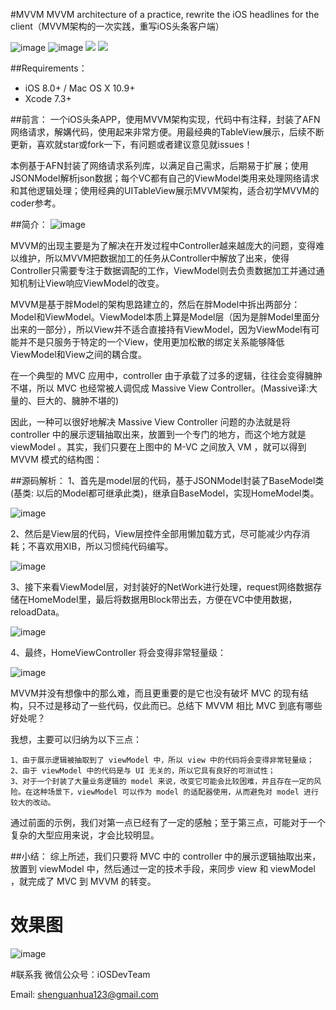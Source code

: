 #MVVM 
MVVM architecture of a practice, rewrite the iOS headlines for the client（MVVM架构的一次实践，重写iOS头条客户端）

![image](https://travis-ci.org/shenAlexy/MVVM.svg?branch=master) ![image](https://camo.githubusercontent.com/72a3664b1de5fe08005f3a09a86b1fd77bc86633/68747470733a2f2f696d672e736869656c64732e696f2f62616467652f706c6174666f726d2d694f53253230382e302532422d6666363962342e737667) <a href="https://github.com/shenAlexy/MVVM/blob/master/LICENSE"><img src="https://img.shields.io/badge/license-MIT-green.svg?style=flat"></a> <a href="https://twitter.com/shenguanhua11"><img src="https://img.shields.io/badge/twitter-@shenguanhua11-blue.svg?style=flat"></a>

##Requirements：
- iOS 8.0+ / Mac OS X 10.9+
- Xcode 7.3+

##前言：
一个iOS头条APP，使用MVVM架构实现，代码中有注释，封装了AFN网络请求，解媾代码，使用起来非常方便。用最经典的TableView展示，后续不断更新，喜欢就star或fork一下，有问题或者建议意见就issues！

本例基于AFN封装了网络请求系列库，以满足自己需求，后期易于扩展；使用JSONModel解析json数据；每个VC都有自己的ViewModel类用来处理网络请求和其他逻辑处理；使用经典的UITableView展示MVVM架构，适合初学MVVM的coder参考。
    
##简介：
![image](https://github.com/shenAlexy/MVVM/blob/master/MVVM.jpg)

MVVM的出现主要是为了解决在开发过程中Controller越来越庞大的问题，变得难以维护，所以MVVM把数据加工的任务从Controller中解放了出来，使得Controller只需要专注于数据调配的工作，ViewModel则去负责数据加工并通过通知机制让View响应ViewModel的改变。

MVVM是基于胖Model的架构思路建立的，然后在胖Model中拆出两部分：Model和ViewModel。ViewModel本质上算是Model层（因为是胖Model里面分出来的一部分），所以View并不适合直接持有ViewModel，因为ViewModel有可能并不是只服务于特定的一个View，使用更加松散的绑定关系能够降低ViewModel和View之间的耦合度。

在一个典型的 MVC 应用中，controller 由于承载了过多的逻辑，往往会变得臃肿不堪，所以 MVC 也经常被人调侃成 Massive View Controller。(Massive译:大量的、巨大的、臃肿不堪的)

因此，一种可以很好地解决 Massive View Controller 问题的办法就是将 controller 中的展示逻辑抽取出来，放置到一个专门的地方，而这个地方就是 viewModel 。其实，我们只要在上图中的 M-VC 之间放入 VM ，就可以得到 MVVM 模式的结构图：

##源码解析：
1、首先是model层的代码，基于JSONModel封装了BaseModel类(基类: 以后的Model都可继承此类)，继承自BaseModel，实现HomeModel类。

![image](https://github.com/shenAlexy/MVVM/blob/master/1.png)

2、然后是View层的代码，View层控件全部用懒加载方式，尽可能减少内存消耗；不喜欢用XIB，所以习惯纯代码编写。

![image](https://github.com/shenAlexy/MVVM/blob/master/2.png)

3、接下来看ViewModel层，对封装好的NetWork进行处理，request网络数据存储在HomeModel里，最后将数据用Block带出去，方便在VC中使用数据，reloadData。

![image](https://github.com/shenAlexy/MVVM/blob/master/3.png)

4、最终，HomeViewController 将会变得非常轻量级：

![image](https://github.com/shenAlexy/MVVM/blob/master/4.png)
    
 MVVM并没有想像中的那么难，而且更重要的是它也没有破坏 MVC 的现有结构，只不过是移动了一些代码，仅此而已。总结下 MVVM 相比 MVC 到底有哪些好处呢？

我想，主要可以归纳为以下三点：

    1、由于展示逻辑被抽取到了 viewModel 中，所以 view 中的代码将会变得非常轻量级；
    2、由于 viewModel 中的代码是与 UI 无关的，所以它具有良好的可测试性；
    3、对于一个封装了大量业务逻辑的 model 来说，改变它可能会比较困难，并且存在一定的风险。在这种场景下，viewModel 可以作为 model 的适配器使用，从而避免对 model 进行较大的改动。

通过前面的示例，我们对第一点已经有了一定的感触；至于第三点，可能对于一个复杂的大型应用来说，才会比较明显。

##小结：
综上所述，我们只要将 MVC 中的 controller 中的展示逻辑抽取出来，放置到 viewModel 中，然后通过一定的技术手段，来同步 view 和 viewModel ，就完成了 MVC 到 MVVM 的转变。

# 效果图
![image](https://github.com/shenAlexy/MVVM/blob/master/MVVM-demo/MVVM-demo/效果图.png)
 
#联系我
微信公众号：iOSDevTeam

Email: shenguanhua123@gmail.com
  
  
